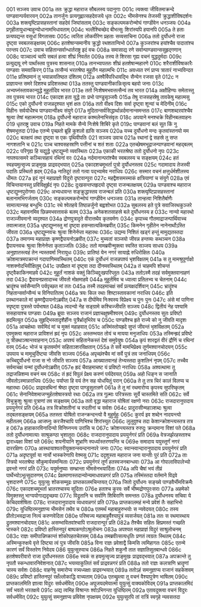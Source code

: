 001	सञ्जय उवाच
001a	ततः क्रुद्धा महाराज सौबलस्य पदानुगाः
001c	त्यक्त्वा जीवितमाक्रन्दे पाण्डवान्पर्यवारयन्
002a	तानर्जुनः प्रत्यगृह्णात्सहदेवजये धृतः
002c	भीमसेनश्च तेजस्वी क्रुद्धाशीविषदर्शनः
003a	शक्त्यृष्टिप्रासहस्तानां सहदेवं जिघांसताम्
003c	सङ्कल्पमकरोन्मोघं गाण्डीवेन धनञ्जयः
004a	प्रगृहीतायुधान्बाहून्योधानामभिधावताम्
004c	भल्लैश्चिच्छेद बीभत्सुः शिरांस्यपि हयानपि
005a	ते हताः प्रत्यपद्यन्त वसुधां विगतासवः
005c	त्वरिता लोकवीरेण प्रहताः सव्यसाचिना
006a	ततो दुर्योधनो राजा दृष्ट्वा स्वबलसङ्क्षयम्
006c	हतशेषान्समानीय क्रुद्धो रथशतान्विभो
007a	कुञ्जरांश्च हयांश्चैव पादातांश्च परन्तप
007c	उवाच सहितान्सर्वान्धार्तराष्ट्र इदं वचः
008a	समासाद्य रणे सर्वान्पाण्डवान्ससुहृद्गणान्
008c	पाञ्चाल्यं चापि सबलं हत्वा शीघ्रं निवर्तत
009a	तस्य ते शिरसा गृह्य वचनं युद्धदुर्मदाः
009c	प्रत्युद्ययू रणे पार्थांस्तव पुत्रस्य शासनात्
010a	तानभ्यापततः शीघ्रं हतशेषान्महारणे
010c	शरैराशीविषाकारैः पाण्डवाः समवाकिरन्
011a	तत्सैन्यं भरतश्रेष्ठ मुहूर्तेन महात्मभिः
011c	अवध्यत रणं प्राप्य त्रातारं नाभ्यविन्दत
011e	प्रतिष्ठमानं तु भयान्नावतिष्ठत दंशितम्
012a	अश्वैर्विपरिधावद्भिः सैन्येन रजसा वृते
012c	न प्राज्ञायन्त समरे दिशश्च प्रदिशस्तथा
013a	ततस्तु पाण्डवानीकान्निःसृत्य बहवो जनाः
013c	अभ्यघ्नंस्तावकान्युद्धे मुहूर्तादिव भारत
013e	ततो निःशेषमभवत्तत्सैन्यं तव भारत
014a	अक्षौहिण्यः समेतास्तु तव पुत्रस्य भारत
014c	एकादश हता युद्धे ताः प्रभो पाण्डुसृञ्जयैः
015a	तेषु राजसहस्रेषु तावकेषु महात्मसु
015c	एको दुर्योधनो राजन्नदृश्यत भृशं क्षतः
016a	ततो वीक्ष्य दिशः सर्वा दृष्ट्वा शून्यां च मेदिनीम्
016c	विहीनः सर्वयोधैश्च पाण्डवान्वीक्ष्य संयुगे
017a	मुदितान्सर्वसिद्धार्थान्नर्दमानान्समन्ततः
017c	बाणशब्दरवांश्चैव श्रुत्वा तेषां महात्मनाम्
018a	दुर्योधनो महाराज कश्मलेनाभिसंवृतः
018c	अपयाने मनश्चक्रे विहीनबलवाहनः
019	धृतराष्ट्र उवाच
019a	निहते मामके सैन्ये निःशेषे शिबिरे कृते
019c	पाण्डवानां बलं सूत किं नु शेषमभूत्तदा
019e	एतन्मे पृच्छतो ब्रूहि कुशलो ह्यसि सञ्जय
020a	यच्च दुर्योधनो मन्दः कृतवांस्तनयो मम
020c	बलक्षयं तथा दृष्ट्वा स एकः पृथिवीपतिः
021	सञ्जय उवाच
021a	रथानां द्वे सहस्रे तु सप्त नागशतानि च
021c	पञ्च चाश्वसहस्राणि पत्तीनां च शतं शताः
022a	एतच्छेषमभूद्राजन्पाण्डवानां महद्बलम्
022c	परिगृह्य हि यद्युद्धे धृष्टद्युम्नो व्यवस्थितः
023a	एकाकी भरतश्रेष्ठ ततो दुर्योधनो नृपः
023c	नापश्यत्समरे कञ्चित्सहायं रथिनां वरः
024a	नर्दमानान्परांश्चैव स्वबलस्य च सङ्क्षयम्
024c	हतं स्वहयमुत्सृज्य प्राङ्मुखः प्राद्रवद्भयात्
025a	एकादशचमूभर्ता पुत्रो दुर्योधनस्तव
025c	गदामादाय तेजस्वी पदातिः प्रस्थितो ह्रदम्
026a	नातिदूरं ततो गत्वा पद्भ्यामेव नराधिपः
026c	सस्मार वचनं क्षत्तुर्धर्मशीलस्य धीमतः
027a	इदं नूनं महाप्राज्ञो विदुरो दृष्टवान्पुरा
027c	महद्वैशसमस्माकं क्षत्रियाणां च संयुगे
028a	एवं विचिन्तयानस्तु प्रविविक्षुर्ह्रदं नृपः
028c	दुःखसन्तप्तहृदयो दृष्ट्वा राजन्बलक्षयम्
029a	पाण्डवाश्च महाराज धृष्टद्युम्नपुरोगमाः
029c	अभ्यधावन्त सङ्क्रुद्धास्तव राजन्बलं प्रति
030a	शक्त्यृष्टिप्रासहस्तानां बलानामभिगर्जताम्
030c	सङ्कल्पमकरोन्मोघं गाण्डीवेन धनञ्जयः
031a	तान्हत्वा निशितैर्बाणैः सामात्यान्सह बन्धुभिः
031c	रथे श्वेतहये तिष्ठन्नर्जुनो बह्वशोभत
032a	सुबलस्य हते पुत्रे सवाजिरथकुञ्जरे
032c	महावनमिव छिन्नमभवत्तावकं बलम्
033a	अनेकशतसाहस्रे बले दुर्योधनस्य ह
033c	नान्यो महारथो राजञ्जीवमानो व्यदृश्यत
034a	द्रोणपुत्रादृते वीरात्तथैव कृतवर्मणः
034c	कृपाच्च गौतमाद्राजन्पार्थिवाच्च तवात्मजात्
035a	धृष्टद्युम्नस्तु मां दृष्ट्वा हसन्सात्यकिमब्रवीत्
035c	किमनेन गृहीतेन नानेनार्थोऽस्ति जीवता
036a	धृष्टद्युम्नवचः श्रुत्वा शिनेर्नप्ता महारथः
036c	उद्यम्य निशितं खड्गं हन्तुं मामुद्यतस्तदा
037a	तमागम्य महाप्राज्ञः कृष्णद्वैपायनोऽब्रवीत्
037c	मुच्यतां सञ्जयो जीवन्न हन्तव्यः कथञ्चन
038a	द्वैपायनवचः श्रुत्वा शिनेर्नप्ता कृताञ्जलिः
038c	ततो मामब्रवीन्मुक्त्वा स्वस्ति सञ्जय साधय
039a	अनुज्ञातस्त्वहं तेन न्यस्तवर्मा निरायुधः
039c	प्रातिष्ठं येन नगरं सायाह्ने रुधिरोक्षितः
040a	क्रोशमात्रमपक्रान्तं गदापाणिमवस्थितम्
040c	एकं दुर्योधनं राजन्नपश्यं भृशविक्षतम्
041a	स तु मामश्रुपूर्णाक्षो नाशक्नोदभिवीक्षितुम्
041c	उपप्रैक्षत मां दृष्ट्वा तदा दीनमवस्थितम्
042a	तं चाहमपि शोचन्तं दृष्ट्वैकाकिनमाहवे
042c	मुहूर्तं नाशकं वक्तुं किञ्चिद्दुःखपरिप्लुतः
043a	ततोऽस्मै तदहं सर्वमुक्तवान्ग्रहणं तदा
043c	द्वैपायनप्रसादाच्च जीवतो मोक्षमाहवे
044a	मुहूर्तमिव च ध्यात्वा प्रतिलभ्य च चेतनाम्
044c	भ्रातॄंश्च सर्वसैन्यानि पर्यपृच्छत मां ततः
045a	तस्मै तदहमाचक्षं सर्वं प्रत्यक्षदर्शिवान्
045c	भ्रातॄंश्च निहतान्सर्वान्सैन्यं च विनिपातितम्
046a	त्रयः किल रथाः शिष्टास्तावकानां नराधिप
046c	इति प्रस्थानकाले मां कृष्णद्वैपायनोऽब्रवीत्
047a	स दीर्घमिव निःश्वस्य विप्रेक्ष्य च पुनः पुनः
047c	अंसे मां पाणिना स्पृष्ट्वा पुत्रस्ते पर्यभाषत
048a	त्वदन्यो नेह सङ्ग्रामे कश्चिज्जीवति सञ्जय
048c	द्वितीयं नेह पश्यामि ससहायाश्च पाण्डवाः
049a	ब्रूयाः सञ्जय राजानं प्रज्ञाचक्षुषमीश्वरम्
049c	दुर्योधनस्तव सुतः प्रविष्टो ह्रदमित्युत
050a	सुहृद्भिस्तादृशैर्हीनः पुत्रैर्भ्रातृभिरेव च
050c	पाण्डवैश्च हृते राज्ये को नु जीवति मादृशः
051a	आचक्षेथाः सर्वमिदं मां च मुक्तं महाहवात्
051c	अस्मिंस्तोयह्रदे सुप्तं जीवन्तं भृशविक्षतम्
052a	एवमुक्त्वा महाराज प्राविशत्तं ह्रदं नृपः
052c	अस्तम्भयत तोयं च मायया मनुजाधिपः
053a	तस्मिन्ह्रदं प्रविष्टे तु त्रीन्रथाञ्श्रान्तवाहनान्
053c	अपश्यं सहितानेकस्तं देशं समुपेयुषः
054a	कृपं शारद्वतं वीरं द्रौणिं च रथिनां वरम्
054c	भोजं च कृतवर्माणं सहिताञ्शरविक्षतान्
055a	ते सर्वे मामभिप्रेक्ष्य तूर्णमश्वानचोदयन्
055c	उपयाय च मामूचुर्दिष्ट्या जीवसि सञ्जय
056a	अपृच्छंश्चैव मां सर्वे पुत्रं तव जनाधिपम्
056c	कच्चिद्दुर्योधनो राजा स नो जीवति सञ्जय
057a	आख्यातवानहं तेभ्यस्तदा कुशलिनं नृपम्
057c	तच्चैव सर्वमाचक्षं यन्मां दुर्योधनोऽब्रवीत्
057e	ह्रदं चैवाहमाचष्ट यं प्रविष्टो नराधिपः
058a	अश्वत्थामा तु तद्राजन्निशम्य वचनं मम
058c	तं ह्रदं विपुलं प्रेक्ष्य करुणं पर्यदेवयत्
059a	अहो धिङ्न स जानाति जीवतोऽस्मान्नराधिपः
059c	पर्याप्ता हि वयं तेन सह योधयितुं परान्
060a	ते तु तत्र चिरं कालं विलप्य च महारथाः
060c	प्राद्रवन्रथिनां श्रेष्ठा दृष्ट्वा पाण्डुसुतान्रणे
061a	ते तु मां रथमारोप्य कृपस्य सुपरिष्कृतम्
061c	सेनानिवेशमाजग्मुर्हतशेषास्त्रयो रथाः
062a	तत्र गुल्माः परित्रस्ताः सूर्ये चास्तमिते सति
062c	सर्वे विचुक्रुशुः श्रुत्वा पुत्राणां तव सङ्क्षयम्
063a	ततो वृद्धा महाराज योषितां रक्षणो नराः
063c	राजदारानुपादाय प्रययुर्नगरं प्रति
064a	तत्र विक्रोशतीनां च रुदतीनां च सर्वशः
064c	प्रादुरासीन्महाञ्शब्दः श्रुत्वा तद्बलसङ्क्षयम्
065a	ततस्ता योषितो राजन्क्रन्दन्त्यो वै मुहुर्मुहुः
065c	कुरर्य इव शब्देन नादयन्त्यो महीतलम्
066a	आजघ्नुः करजैश्चापि पाणिभिश्च शिरांस्युत
066c	लुलुवुश्च तदा केशान्क्रोशन्त्यस्तत्र तत्र ह
067a	हाहाकारविनादिन्यो विनिघ्नन्त्य उरांसि च
067c	क्रोशन्त्यस्तत्र रुरुदुः क्रन्दमाना विशां पते
068a	ततो दुर्योधनामात्याः साश्रुकण्ठा भृशातुराः
068c	राजदारानुपादाय प्रययुर्नगरं प्रति
069a	वेत्रजर्झरहस्ताश्च द्वाराध्यक्षा विशां पते
069c	शयनीयानि शुभ्राणि स्पर्ध्यास्तरणवन्ति च
069e	समादाय ययुस्तूर्णं नगरं दाररक्षिणः
070a	आस्थायाश्वतरीयुक्तान्स्यन्दनानपरे जनाः
070c	स्वान्स्वान्दारानुपादाय प्रययुर्नगरं प्रति
071a	अदृष्टपूर्वा या नार्यो भास्करेणापि वेश्मसु
071c	ददृशुस्ता महाराज जना यान्तीः पुरं प्रति
072a	ताः स्त्रियो भरतश्रेष्ठ सौकुमार्यसमन्विताः
072c	प्रययुर्नगरं तूर्णं हतस्वजनबान्धवाः
073a	आ गोपालाविपालेभ्यो द्रवन्तो नगरं प्रति
073c	ययुर्मनुष्याः सम्भ्रान्ता भीमसेनभयार्दिताः
074a	अपि चैषां भयं तीव्रं पार्थेभ्योऽभूत्सुदारुणम्
074c	प्रेक्षमाणास्तदान्योन्यमाधावन्नगरं प्रति
075a	तस्मिंस्तदा वर्तमाने विद्रवे भृशदारुणे
075c	युयुत्सुः शोकसम्मूढः प्राप्तकालमचिन्तयत्
076a	जितो दुर्योधनः सङ्ख्ये पाण्डवैर्भीमविक्रमैः
076c	एकादशचमूभर्ता भ्रातरश्चास्य सूदिताः
076e	हताश्च कुरवः सर्वे भीष्मद्रोणपुरःसराः
077a	अहमेको विमुक्तस्तु भाग्ययोगाद्यदृच्छया
077c	विद्रुतानि च सर्वाणि शिबिराणि समन्ततः
078a	दुर्योधनस्य सचिवा ये केचिदवशेषिताः
078c	राजदारानुपादाय व्यधावन्नगरं प्रति
079a	प्राप्तकालमहं मन्ये प्रवेशं तैः सहाभिभो
079c	युधिष्ठिरमनुज्ञाप्य भीमसेनं तथैव च
080a	एतमर्थं महाबाहुरुभयोः स न्यवेदयत्
080c	तस्य प्रीतोऽभवद्राजा नित्यं करुणवेदिता
080e	परिष्वज्य महाबाहुर्वैश्यापुत्रं व्यसर्जयत्
081a	ततः स रथमास्थाय द्रुतमश्वानचोदयत्
081c	असम्भावितवांश्चापि राजदारान्पुरं प्रति
082a	तैश्चैव सहितः क्षिप्रमस्तं गच्छति भास्करे
082c	प्रविष्टो हास्तिनपुरं बाष्पकण्ठोऽश्रुलोचनः
083a	अपश्यत महाप्राज्ञं विदुरं साश्रुलोचनम्
083c	राज्ञः समीपान्निष्क्रान्तं शोकोपहतचेतसम्
084a	तमब्रवीत्सत्यधृतिः प्रणतं त्वग्रतः स्थितम्
084c	अस्मिन्कुरुक्षये वृत्ते दिष्ट्या त्वं पुत्र जीवसि
085a	विना राज्ञः प्रवेशाद्वै किमसि त्वमिहागतः
085c	एतन्मे कारणं सर्वं विस्तरेण निवेदय
086	युयुत्सुरुवाच
086a	निहते शकुनौ तात सज्ञातिसुतबान्धवे
086c	हतशेषपरीवारो राजा दुर्योधनस्ततः
086e	स्वकं स हयमुत्सृज्य प्राङ्मुखः प्राद्रवद्भयात्
087a	अपक्रान्ते तु नृपतौ स्कन्धावारनिवेशनात्
087c	भयव्याकुलितं सर्वं प्राद्रवन्नगरं प्रति
088a	ततो राज्ञः कलत्राणि भ्रातॄणां चास्य सर्वशः
088c	वाहनेषु समारोप्य स्त्र्यध्यक्षाः प्राद्रवन्भयात्
089a	ततोऽहं समनुज्ञाप्य राजानं सहकेशवम्
089c	प्रविष्टो हास्तिनपुरं रक्षँल्लोकाद्धि वाच्यताम्
090a	एतच्छ्रुत्वा तु वचनं वैश्यापुत्रेण भाषितम्
090c	प्राप्तकालमिति ज्ञात्वा विदुरः सर्वधर्मवित्
090e	अपूजयदमेयात्मा युयुत्सुं वाक्यकोविदम्
091a	प्राप्तकालमिदं सर्वं भवतो भरतक्षये
091c	अद्य त्वमिह विश्रान्तः श्वोऽभिगन्ता युधिष्ठिरम्
092a	एतावदुक्त्वा वचनं विदुरः सर्वधर्मवित्
092c	युयुत्सुं समनुज्ञाप्य प्रविवेश नृपक्षयम्
092e	युयुत्सुरपि तां रात्रिं स्वगृहे न्यवसत्तदा
